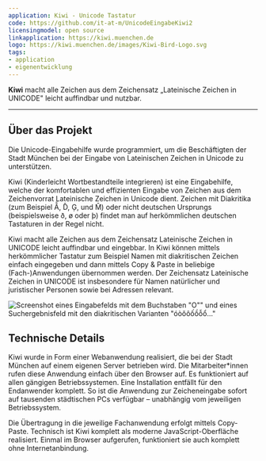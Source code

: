 ```yaml
---
application: Kiwi - Unicode Tastatur
code: https://github.com/it-at-m/UnicodeEingabeKiwi2
licensingmodel: open source
linkapplication: https://kiwi.muenchen.de
logo: https://kiwi.muenchen.de/images/Kiwi-Bird-Logo.svg
tags:
- application
- eigenentwicklung
---
```

__Kiwi__ macht alle Zeichen aus dem Zeichensatz „Lateinische Zeichen in UNICODE" leicht auffindbar und nutzbar.

---

## Über das Projekt

Die Unicode-Eingabehilfe wurde programmiert, um die Beschäftigten der Stadt München bei der Eingabe von Lateinischen Zeichen in Unicode zu unterstützen.

Kiwi (Kinderleicht Wortbestandteile integrieren) ist eine Eingabehilfe, welche der komfortablen und effizienten Eingabe von Zeichen aus dem Zeichenvorrat Lateinische Zeichen in Unicode dient. Zeichen mit Diakritika (zum Beispiel Ẫ, D̂, Ģ, und M̂) oder nicht deutschen Ursprungs (beispielsweise ð, ø oder þ) findet man auf herkömmlichen deutschen Tastaturen in der Regel nicht.


Kiwi macht alle Zeichen aus dem Zeichensatz Lateinische Zeichen in UNICODE leicht auffindbar und eingebbar. In Kiwi können mittels herkömmlicher Tastatur zum Beispiel Namen mit diakritischen Zeichen einfach eingegeben und dann mittels Copy & Paste in beliebige (Fach-)Anwendungen übernommen werden. Der Zeichensatz Lateinische Zeichen in UNICODE ist insbesondere für Namen natürlicher und juristischer Personen sowie bei Adressen relevant.

![Screenshot eines Eingabefelds mit dem Buchstaben "O"" und eines Suchergebnisfeld mit den diakritischen Varianten "óòŏôốồỗổ..."]( https://stadt.muenchen.de/.imaging/mte/lhm/image-aspect-ratio-3-2-1008w/dam/Home/Stadtverwaltung/IT-Referat/Open-Source/___KIWI_Ansicht2.5441346419426010922.jpg/jcr:content/___KIWI_Ansicht2.5441346419426010922.jpg)


## Technische Details

Kiwi wurde in Form einer Webanwendung realisiert, die bei der Stadt München auf einem eigenen Server betrieben wird. Die Mitarbeiter*innen rufen diese Anwendung einfach über den Browser auf. Es funktioniert auf allen gängigen Betriebssystemen. Eine Installation entfällt für den Endanwender komplett. So ist die Anwendung zur Zeicheneingabe sofort auf tausenden städtischen PCs verfügbar – unabhängig vom jeweiligen Betriebssystem.

Die Übertragung in die jeweilige Fachanwendung erfolgt mittels Copy-Paste. Technisch ist Kiwi komplett als moderne JavaScript-Oberfläche realisiert. Einmal im Browser aufgerufen, funktioniert sie auch komplett ohne Internetanbindung.
